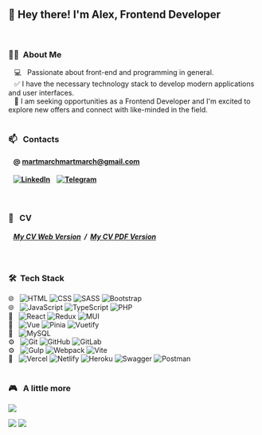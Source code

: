 <h2>👋 Hey there! I'm Alex, Frontend Developer</h2>
<br>
<h3> 👨🏻 &nbsp;About Me </h3>

&nbsp;&nbsp; 💻 &nbsp; Passionate about front-end and programming in general.<br>
&nbsp;&nbsp; &#9989; I have the necessary technology stack to develop modern applications and user interfaces.<br>
&nbsp;&nbsp; 🔎 I am seeking opportunities as a Frontend Developer and I'm excited to explore new offers and connect with like-minded in the field.<br>
<br>
<h3> 📫 &nbsp; Contacts</h3>

#### &nbsp;&nbsp; @ martmarchmartmarch@gmail.com

#### &nbsp;&nbsp; [![LinkedIn](https://img.shields.io/badge/-LinkedIn-333333?style=flat&logo=linkedin)](https://www.linkedin.com/in/oleksii-hiriavenko/) &nbsp;&nbsp; [![Telegram](https://img.shields.io/badge/-Telegram-333333?style=flat&logo=telegram)](https://t.me/AlexHiriavenko)
<br>
<h3> 📃 &nbsp; CV</h3>
 
 ##### &nbsp;&nbsp; [My CV Web Version](https://alexhiriavenko.github.io/CV/) &nbsp;/&nbsp; [My CV PDF Version](https://drive.google.com/file/d/1Kfmr-lwIEN3rDB3hd9LeDG-YLep4ExrH/view?usp=sharing)
<br>
<h3> 🛠 &nbsp;Tech Stack</h3>

🌐 &nbsp;
![HTML](https://img.shields.io/badge/-HTML5-333333?style=flat&logo=HTML5)
![CSS](https://img.shields.io/badge/-CSS-333333?style=flat&logo=CSS3&logoColor=1572B6)
![SASS](https://img.shields.io/badge/-Sass-333333?style=flat&logo=sass)
![Bootstrap](https://img.shields.io/badge/-Bootstrap-333333?style=flat&logo=bootstrap)
<br>
🌐 &nbsp;
![JavaScript](https://img.shields.io/badge/-JavaScript-333333?style=flat&logo=javascript)
![TypeScript](https://img.shields.io/badge/-TypeScript-333333?style=flat&logo=typescript)
![PHP](https://img.shields.io/badge/-PHP-333333?style=flat&logo=php)
<br>
🔧 &nbsp;
![React](https://img.shields.io/badge/-React-333333?style=flat&logo=react)
![Redux](https://img.shields.io/badge/-Redux-333333?style=flat&logo=redux)
![MUI](https://img.shields.io/badge/-Mui-333333?style=flat&logo=mui)
<br>
🔧 &nbsp;
![Vue](https://img.shields.io/badge/-Vue-333333?style=flat&logo=vue.js)
![Pinia](https://img.shields.io/badge/-Pinia-333333?style=flat&logo=vue.js)
![Vuetify](https://img.shields.io/badge/-Vuetify-333333?style=flat&logo=vuetify)
<br>
📁 &nbsp;
![MySQL](https://img.shields.io/badge/-MySQL-333333?style=flat&logo=mysql)
<br>
⚙️ &nbsp;
![Git](https://img.shields.io/badge/-Git-333333?style=flat&logo=git)
![GitHub](https://img.shields.io/badge/-GitHub-333333?style=flat&logo=github)
![GitLab](https://img.shields.io/badge/-GitLab-333333?style=flat&logo=gitlab)
<br>
⚙️ &nbsp;
![Gulp](https://img.shields.io/badge/-Gulp-333333?style=flat&logo=gulp)
![Webpack](https://img.shields.io/badge/-Webpack-333333?style=flat&logo=webpack)
![Vite](https://img.shields.io/badge/-Vite-333333?style=flat&logo=vite)
<br>
🚀 &nbsp;
![Vercel](https://img.shields.io/badge/-Vercel-333333?style=flat&logo=vercel)
![Netlify](https://img.shields.io/badge/-Netlify-333333?style=flat&logo=netlify)
![Heroku](https://img.shields.io/badge/-Heroku-333333?style=flat&logo=heroku)
![Swagger](https://img.shields.io/badge/-Swagger-333333?style=flat&logo=swagger)
![Postman](https://img.shields.io/badge/-Postman-333333?style=flat&logo=postman)
<br>
<br>
<h3> 🎮 &nbsp; A little more</h3>

 <p>
  <a href ="https://www.codewars.com/users/AlexHiriavenko/completed">
    <img src="https://www.codewars.com/users/AlexHiriavenko/badges/large">
  </a>
</p>

<p>
  <img src="https://streak-stats.demolab.com/?user=AlexHiriavenko&theme=dark">
  <img src="https://github-readme-stats.vercel.app/api/top-langs/?username=AlexHiriavenko&theme=dark&layout=donut">
</p>
